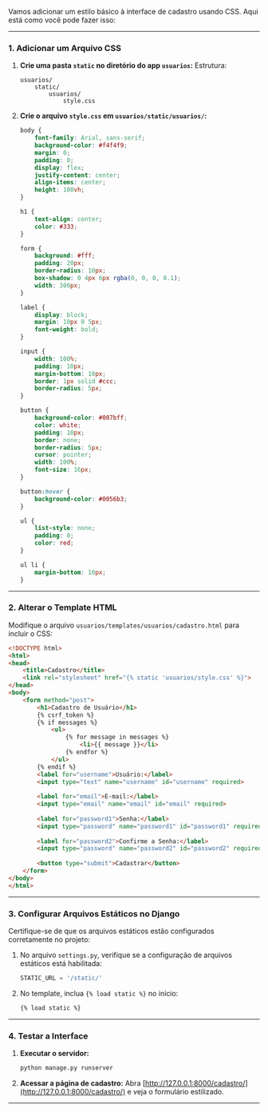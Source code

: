 Vamos adicionar um estilo básico à interface de cadastro usando CSS. Aqui está como você pode fazer isso:

---

### **1. Adicionar um Arquivo CSS**
1. **Crie uma pasta `static` no diretório do app `usuarios`:**
   Estrutura:
   ```
   usuarios/
       static/
           usuarios/
               style.css
   ```

2. **Crie o arquivo `style.css` em `usuarios/static/usuarios/`:**
   ```css
   body {
       font-family: Arial, sans-serif;
       background-color: #f4f4f9;
       margin: 0;
       padding: 0;
       display: flex;
       justify-content: center;
       align-items: center;
       height: 100vh;
   }

   h1 {
       text-align: center;
       color: #333;
   }

   form {
       background: #fff;
       padding: 20px;
       border-radius: 10px;
       box-shadow: 0 4px 6px rgba(0, 0, 0, 0.1);
       width: 300px;
   }

   label {
       display: block;
       margin: 10px 0 5px;
       font-weight: bold;
   }

   input {
       width: 100%;
       padding: 10px;
       margin-bottom: 10px;
       border: 1px solid #ccc;
       border-radius: 5px;
   }

   button {
       background-color: #007bff;
       color: white;
       padding: 10px;
       border: none;
       border-radius: 5px;
       cursor: pointer;
       width: 100%;
       font-size: 16px;
   }

   button:hover {
       background-color: #0056b3;
   }

   ul {
       list-style: none;
       padding: 0;
       color: red;
   }

   ul li {
       margin-bottom: 10px;
   }
   ```

---

### **2. Alterar o Template HTML**
Modifique o arquivo `usuarios/templates/usuarios/cadastro.html` para incluir o CSS:

```html
<!DOCTYPE html>
<html>
<head>
    <title>Cadastro</title>
    <link rel="stylesheet" href="{% static 'usuarios/style.css' %}">
</head>
<body>
    <form method="post">
        <h1>Cadastro de Usuário</h1>
        {% csrf_token %}
        {% if messages %}
            <ul>
                {% for message in messages %}
                    <li>{{ message }}</li>
                {% endfor %}
            </ul>
        {% endif %}
        <label for="username">Usuário:</label>
        <input type="text" name="username" id="username" required>
        
        <label for="email">E-mail:</label>
        <input type="email" name="email" id="email" required>
        
        <label for="password1">Senha:</label>
        <input type="password" name="password1" id="password1" required>
        
        <label for="password2">Confirme a Senha:</label>
        <input type="password" name="password2" id="password2" required>
        
        <button type="submit">Cadastrar</button>
    </form>
</body>
</html>
```

---

### **3. Configurar Arquivos Estáticos no Django**
Certifique-se de que os arquivos estáticos estão configurados corretamente no projeto:

1. No arquivo `settings.py`, verifique se a configuração de arquivos estáticos está habilitada:
   ```python
   STATIC_URL = '/static/'
   ```

2. No template, inclua `{% load static %}` no início:
   ```html
   {% load static %}
   ```

---

### **4. Testar a Interface**
1. **Executar o servidor:**
   ```bash
   python manage.py runserver
   ```

2. **Acessar a página de cadastro:**
   Abra [http://127.0.0.1:8000/cadastro/](http://127.0.0.1:8000/cadastro/) e veja o formulário estilizado.

---